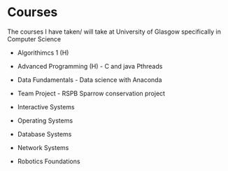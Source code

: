 # Courses
The courses I have taken/ will take at University of Glasgow specifically in Computer Science

* Algorithimcs 1 (H)

* Advanced Programming (H) - C and java Pthreads

* Data Fundamentals - Data science with Anaconda

* Team Project - RSPB Sparrow conservation project

* Interactive Systems

* Operating Systems

* Database Systems

* Network Systems

* Robotics Foundations
